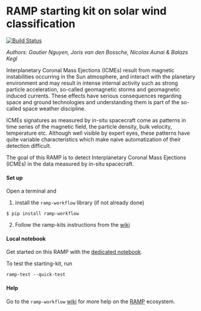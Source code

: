 # RAMP starting kit on solar wind classification

[![Build Status](https://travis-ci.org/ramp-kits/solar_wind.svg?branch=master)](https://travis-ci.org/ramp-kits/solar_wind)

_Authors: Gautier Nguyen, Joris van den Bossche, Nicolas Aunai & Balazs Kegl_

Interplanetary Coronal Mass Ejections (ICMEs) result from magnetic instabilities occurring in the Sun atmosphere, and interact with the planetary environment and may result in intense internal activity such as strong particle acceleration, so-called geomagnetic storms and geomagnetic induced currents. These effects have serious consequences regarding space and ground technologies and understanding them is part of the so-called space weather discipline.

ICMEs signatures as measured by in-situ spacecraft come as patterns in time series of the magnetic field, the particle density, bulk velocity, temperature etc. Although well visible by expert eyes, these patterns have quite variable characteristics which make naive automatization of their detection difficult.

The goal of this RAMP is to detect Interplanetary Coronal Mass Ejections (ICMEs) in the data measured by in-situ spacecraft.


#### Set up

Open a terminal and

1. install the `ramp-workflow` library (if not already done)
  ```
  $ pip install ramp-workflow
  ```
  
2. Follow the ramp-kits instructions from the [wiki](https://github.com/paris-saclay-cds/ramp-workflow/wiki/Getting-started-with-a-ramp-kit)

#### Local notebook

Get started on this RAMP with the [dedicated notebook](solar_wind_starting_kit.ipynb).

To test the starting-kit, run


```
ramp-test --quick-test
```


#### Help
Go to the `ramp-workflow` [wiki](https://github.com/paris-saclay-cds/ramp-workflow/wiki) for more help on the [RAMP](https://ramp.studio) ecosystem.



